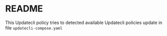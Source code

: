 # README 

This Updatecli policy tries to detected available Updatecli policies update in file `updatecli-compose.yaml`
